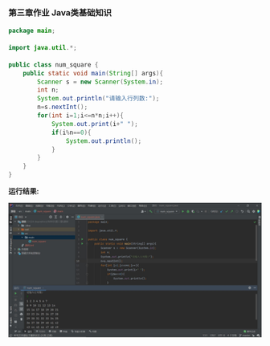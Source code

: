 ### 第三章作业 Java类基础知识

```java
package main;

import java.util.*;

public class num_square {
    public static void main(String[] args){
        Scanner s = new Scanner(System.in);
        int n;
        System.out.println("请输入行列数:");
        n=s.nextInt();
        for(int i=1;i<=n*n;i++){
            System.out.print(i+" ");
            if(i%n==0){
                System.out.println();
            }
        }
    }
}


```

**运行结果:**

![](%E7%AC%AC%E4%B8%89%E7%AB%A0%E4%BD%9C%E4%B8%9A%20Java%E7%B1%BB%E5%9F%BA%E7%A1%80%E7%9F%A5%E8%AF%86.assets/%E4%BD%9C%E4%B8%9A1.JPG)